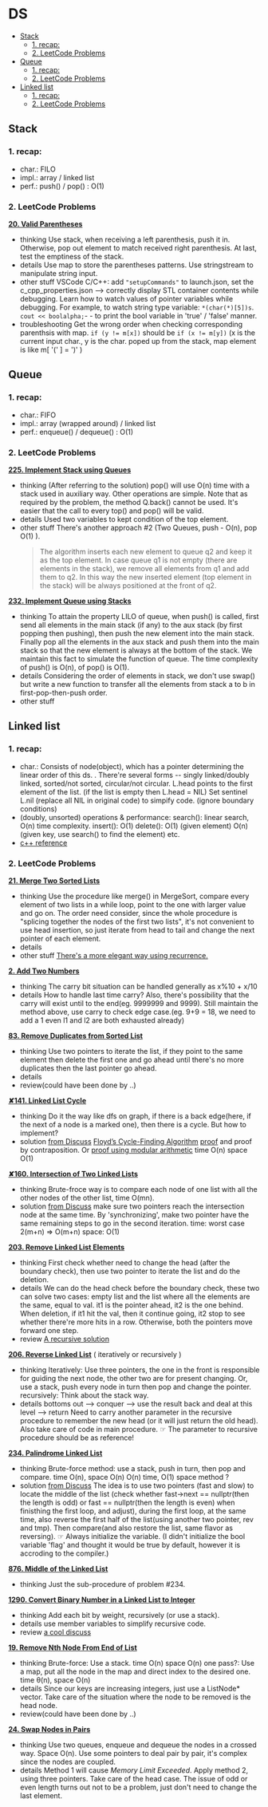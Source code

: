 # DS


<!-- @import "[TOC]" {cmd="toc" depthFrom=2 depthTo=6 orderedList=false} -->

<!-- code_chunk_output -->

- [Stack](#stack)
  - [1. recap:](#1-recap)
  - [2. LeetCode Problems](#2-leetcode-problems)
- [Queue](#queue)
  - [1. recap:](#1-recap-1)
  - [2. LeetCode Problems](#2-leetcode-problems-1)
- [Linked list](#linked-list)
  - [1. recap:](#1-recap-2)
  - [2. LeetCode Problems](#2-leetcode-problems-2)

<!-- /code_chunk_output -->


## Stack
### 1. recap:
- char.: FILO
- impl.: array / linked list
- perf.: push() / pop() : O(1)

### 2. LeetCode Problems
**[20. Valid Parentheses](https://leetcode.com/problems/valid-parentheses/)**
- thinking
Use stack, when receiving a left parenthesis, push it in. Otherwise, pop out element to match received right parenthesis. At last, test the emptiness of the stack.
- details
Use map to store the parentheses patterns.
Use stringstream to manipulate string input.
- other stuff
VSCode C/C++: add `"setupCommands"` to launch.json, set the c_cpp_properties.json --> correctly display STL container contents while debugging.
Learn how to watch values of pointer variables while debugging. For example, to watch string type variable: `*(char(*)[5])s`.
`cout << boolalpha;`- - to print the bool variable in 'true' / 'false' manner. 
- troubleshooting
Get the wrong order when checking corresponding parenthsis with map. `if (y != m[x])` should be `if (x != m[y])` (x is the current input char., y is the char. poped up from the stack, map element is like m[ '(' ] = ')' )

## Queue
### 1. recap:
- char.: FIFO
- impl.: array (wrapped around) / linked list
- perf.: enqueue() / dequeue() : O(1)

### 2. LeetCode Problems
**[225. Implement Stack using Queues](https://leetcode.com/problems/implement-stack-using-queues/)**
- thinking
(After referring to the solution) pop() will use O(n) time with a stack used in auxiliary way. Other operations are simple.
Note that as required by the problem, the method Q.back() cannot be used.
It's easier that the call to every top() and pop() will be valid.
- details
Used two variables to kept condition of the top element.
- other stuff
There's another approach #2 (Two Queues, push - O(n), pop O(1) ). 
    >The algorithm inserts each new element to queue q2 and keep it as the top element. In case queue q1 is not empty (there are elements in the stack), we remove all elements from q1 and add them to q2. In this way the new inserted element (top element in the stack) will be always positioned at the front of q2. 

**[232. Implement Queue using Stacks](https://leetcode.com/problems/implement-queue-using-stacks/)**
- thinking
To attain the property LILO of queue, when push() is called, first send all elements in the main stack (if any) to the aux stack (by first popping then pushing), then push the new element into the main stack. Finally pop all the elements in the aux stack and push them into the main stack so that the new element is always at the bottom of the stack. We maintain this fact to simulate the function of queue.
The time complexity of push() is O(n), of pop() is O(1).
- details
Considering the order of elements in stack, we don't use swap() but write a new function to transfer all the elements from stack a to b in first-pop-then-push order.
- other stuff

## Linked list
### 1. recap:
- char.: 
    Consists of node(object), which has a pointer determining the linear order of this ds. .
    There're several forms -- singly linked/doubly linked, sorted/not sorted, circular/not circular. 
    L.head points to the first element of the list. (if the list is empty then L.head = NIL)
    Set sentinel L.nil (replace all NIL in original code) to simpify code. (ignore boundary conditions)
- (doubly, unsorted) operations & performance:
search(): linear search, O(n) time complexity.
insert(): O(1)
delete(): 
        O(1) (given element)
        O(n) (given key, use search() to find the element)
etc.
- [c++ reference](http://c.biancheng.net/view/1570.html)

### 2. LeetCode Problems
**[21. Merge Two Sorted Lists](https://leetcode.com/problems/merge-two-sorted-lists/)**
- thinking
Use the procedure like merge() in MergeSort, compare every element of two lists in a while loop, point to the one with larger value and go on.
The order need consider, since the whole procedure is "splicing together the nodes of the first two lists", it's not convenient to use head insertion, so just iterate from head to tail and change the next pointer of each element.
- details
- other stuff
[There's a more elegant way using recurrence.](https://leetcode.com/problems/merge-two-sorted-lists/discuss/1826666/C%2B%2B-oror-Easy-To-Understand-oror-2-Approaches-oror-Recursive-oror-Iterative)

**[2. Add Two Numbers](https://leetcode.com/problems/add-two-numbers/)**
- thinking
The carry bit situation can be handled generally as x%10 + x/10
- details
How to handle last time carry? Also, there's possibility that the carry will exist until to the end(eg. 9999999 and 9999). Still maintain the method above, use carry to check edge case.(eg. 9+9 = 18, we need to add a 1 even l1 and l2 are both exhausted already)

**[83. Remove Duplicates from Sorted List](https://leetcode.com/problems/remove-duplicates-from-sorted-list/)**
- thinking
Use two pointers to iterate the list, if they point to the same element then delete the first one and go ahead until there's no more duplicates then the last pointer go ahead.
- details
- review(could have been done by ..)

**[✘141. Linked List Cycle](https://leetcode.com/problems/linked-list-cycle/)**
- thinking
Do it the way like dfs on graph, if there is a back edge(here, if the next of a node is a marked one), then there is a cycle. But how to implement?
- solution
[from Discuss](https://leetcode.com/problems/linked-list-cycle/discuss/1829489/C%2B%2B-oror-Easy-To-Understand-oror-2-Pointer-oror-Fast-and-Slow)
[Floyd’s Cycle-Finding Algorithm](https://www.geeksforgeeks.org/floyds-cycle-finding-algorithm/#:~:text=Floyd's%20cycle%20finding%20algorithm%20or,fast%20as%20the%20other%20one.)
[proof](https://abhisekbunty94.medium.com/why-does-floyds-cycle-detection-algorithm-work-59f61984dc3e) and proof by contraposition.
Or [proof using modular arithmetic](https://math.stackexchange.com/questions/913499/proof-of-floyd-cycle-chasing-tortoise-and-hare)
time O(n) space O(1)

**[✘160. Intersection of Two Linked Lists](https://leetcode.com/problems/intersection-of-two-linked-lists/)**
- thinking
Brute-froce way is to compare each node of one list with all the other nodes of the other list, time O(mn).
- solution
[from Discuss](https://leetcode.com/problems/intersection-of-two-linked-lists/discuss/49785/Java-solution-without-knowing-the-difference-in-len!) make sure two pointers reach the intersection node at the same time. By 'synchronizing', make two pointer have the same remaining steps to go in the second iteration.
time: worst case 2(m+n) => O(m+n)
space: O(1)

**[203. Remove Linked List Elements](https://leetcode.com/problems/remove-linked-list-elements/)**
- thinking
First check whether need to change the head (after the boundary check), then use two pointer to iterate the list and do the deletion.
- details
We can do the head check before the boundary check, these two can solve two cases: empty list and the list where all the elements are the same, equal to val.
it1 is the pointer ahead, it2 is the one behind.
When deletion, if it1 hit the val, then it continue going, it2 stop to see whether there're more hits in a row. Otherwise, both the pointers move forward one step.
- review
[A recursive solution](https://leetcode.com/problems/remove-linked-list-elements/discuss/57306/3-line-recursive-solution)

**[206. Reverse Linked List](https://leetcode.com/problems/reverse-linked-list/)**
( iteratively or recursively )
- thinking
Iteratively: 
Use three pointers, the one in the front is responsible for guiding the next node, the other two are for present changing.
Or, use a stack, push every node in turn then pop and change the pointer.
recursively: Think about the stack way.
- details
bottoms out --> conquer --> use the result back and deal at this level --> return
Need to carry another parameter in the recursive procedure to remember the new head (or it will just return the old head). Also take care of code in main procedure. 
☞ The parameter to recursive procedure should be as reference!

**[234. Palindrome Linked List](https://leetcode.com/problems/palindrome-linked-list/)**
- thinking
Brute-force method: use a stack, push in turn, then pop and compare. time O(n), space O(n)
O(n) time, O(1) space method ?
- solution
[from Discuss](https://leetcode.com/problems/palindrome-linked-list/discuss/64500/11-lines-12-with-restore-O(n)-time-O(1)-space)
The idea is to use two pointers (fast and slow) to locate the middle of the list (check whether fast->next == nullptr(then the length is odd) or fast == nullptr(then the length is even) when finisthing the first loop, and adjust), during the first loop, at the same time, also reverse the first half of the list(using another two pointer, rev and tmp). Then compare(and also restore the list, same flavor as reversing).
☞ Always initialize the variable. (I didn't initialize the bool variable 'flag' and thought it would be true by default, however it is accroding to the compiler.)

**[876. Middle of the Linked List](https://leetcode.com/problems/middle-of-the-linked-list/)**
- thinking
Just the sub-procedure of problem #234.

**[1290. Convert Binary Number in a Linked List to Integer](https://leetcode.com/problems/convert-binary-number-in-a-linked-list-to-integer/)**
- thinking
Add each bit by weight, recursively (or use a stack).
- details
use member variables to simplify recursive code.
- review
[a cool discuss](https://leetcode.com/problems/convert-binary-number-in-a-linked-list-to-integer/discuss/1615821/C%2B%2B-or-All-approaches-Detailed-explanation-or-Bit-Manipulation)

**[19. Remove Nth Node From End of List](https://leetcode.com/problems/remove-nth-node-from-end-of-list/)**
- thinking
Brute-force: Use a stack. time O(n) space O(n)
one pass?: Use a map, put all the node in the map and direct index to the desired one. time θ(n), space O(n)
- details
Since our keys are increasing integers, just use a ListNode* vector.
Take care of the situation where the node to be removed is the head node.
- review(could have been done by ..)

**[24. Swap Nodes in Pairs](https://leetcode.com/problems/swap-nodes-in-pairs/)**
- thinking
Use two queues, enqueue and dequeue the nodes in a crossed way. Space O(n).
Use some pointers to deal pair by pair, it's complex since the nodes are coupled.
- details
Method 1 will cause *Memory Limit Exceeded*.
Apply method 2, using three pointers. Take care of the head case.
The issue of odd or even length turns out not to be a problem, just don't need to change the last element.